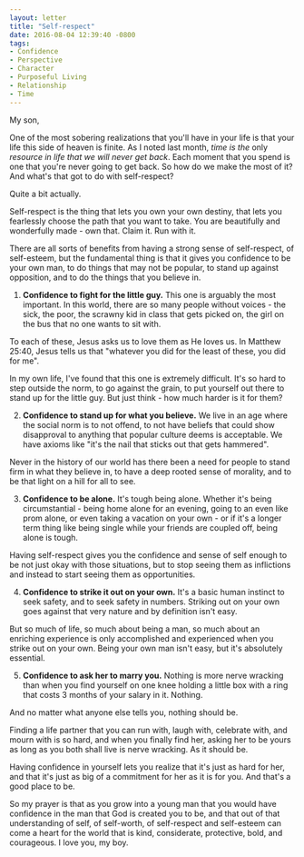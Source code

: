 ```yaml
---
layout: letter
title: "Self-respect"
date: 2016-08-04 12:39:40 -0800
tags:
- Confidence
- Perspective
- Character
- Purposeful Living
- Relationship
- Time
---
```

My son,

One of the most sobering realizations that you'll have in your life is that your life this side of heaven is finite. As I noted last month, *time is the* only *resource in life that we will never get back*. Each moment that you spend is one that you're never going to get back. So how do we make the most of it? And what's that got to do with self-respect?

Quite a bit actually. 

Self-respect is the thing that lets you own your own destiny, that lets you fearlessly choose the path that you want to take. You are beautifully and wonderfully made - own that. Claim it. Run with it. 

There are all sorts of benefits from having a strong sense of self-respect, of self-esteem, but the fundamental thing is that it gives you confidence to be your own man, to do things that may not be popular, to stand up against opposition, and to do the things that you believe in.

1. **Confidence to fight for the little guy.**
This one is arguably the most important. In this world, there are so many people without voices - the sick, the poor, the scrawny kid in class that gets picked on, the girl on the bus that no one wants to sit with. 

To each of these, Jesus asks us to love them as He loves us. In Matthew 25:40, Jesus tells us that "whatever you did for the least of these, you did for me". 

In my own life, I've found that this one is extremely difficult. It's so hard to step outside the norm, to go against the grain, to put yourself out there to stand up for the little guy. But just think - how much harder is it for them? 

2. **Confidence to stand up for what you believe.**
We live in an age where the social norm is to not offend, to not have beliefs that could show disapproval to anything that popular culture deems is acceptable. We have axioms like "it's the nail that sticks out that gets hammered". 

Never in the history of our world has there been a need for people to stand firm in what they believe in, to have a deep rooted sense of morality, and to be that light on a hill for all to see.

3. **Confidence to be alone.**
It's tough being alone. Whether it's being circumstantial - being home alone for an evening, going to an even like prom alone, or even taking a vacation on your own - or if it's a longer term thing like being single while your friends are coupled off, being alone is tough.

Having self-respect gives you the confidence and sense of self enough to be not just okay with those situations, but to stop seeing them as inflictions and instead to start seeing them as opportunities. 

4. **Confidence to strike it out on your own.**
It's a basic human instinct to seek safety, and to seek safety in numbers. Striking out on your own goes against that very nature and by definition isn't easy. 

But so much of life, so much about being a man, so much about an enriching experience is only accomplished and experienced when you strike out on your own. Being your own man isn't easy, but it's absolutely essential.

5. **Confidence to ask her to marry you.**
Nothing is more nerve wracking than when you find yourself on one knee holding a little box with a ring that costs 3 months of your salary in it. Nothing. 

And no matter what anyone else tells you, nothing should be. 

Finding a life partner that you can run with, laugh with, celebrate with, and mourn with is so hard, and when you finally find her, asking her to be yours as long as you both shall live is nerve wracking. As it should be. 

Having confidence in yourself lets you realize that it's just as hard for her, and that it's just as big of a commitment for her as it is for you. And that's a good place to be.

So my prayer is that as you grow into a young man that you would have confidence in the man that God is created you to be, and that out of that understanding of self, of self-worth, of self-respect and self-esteem can come a heart for the world that is kind, considerate, protective, bold, and courageous. I love you, my boy.
